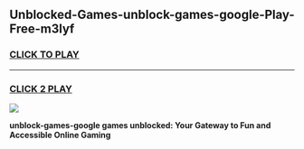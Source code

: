
## Unblocked-Games-unblock-games-google-Play-Free-m3lyf
<h3>
<a href="https://premium76.site?title=unblock-games-google&ref=22A">CLICK TO PLAY</a></h3>
<hr>

<h3>
<a href="https://premium76.site?title=unblock-games-google&ref=22A">CLICK 2 PLAY</a>
  
</h3>

<a href="https://premium76.site?title=unblock-games-google&ref=22A"><img src="https://clearcache.store/games.png"></a>


**unblock-games-google games unblocked: Your Gateway to Fun and Accessible Online Gaming**

